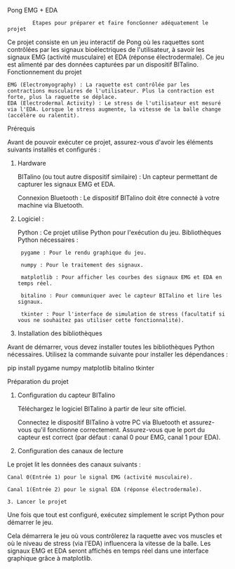Pong EMG + EDA 

            Etapes pour préparer et faire foncGonner adéquatement le projet

Ce projet consiste en un jeu interactif de Pong où les raquettes sont contrôlées par les signaux bioélectriques de l'utilisateur, à savoir les signaux EMG (activité musculaire) et EDA (réponse électrodermale). Ce jeu est alimenté par des données capturées par un dispositif BITalino.
Fonctionnement du projet

    EMG (Electromyography) : La raquette est contrôlée par les contractions musculaires de l'utilisateur. Plus la contraction est forte, plus la raquette se déplace.
    EDA (Electrodermal Activity) : Le stress de l'utilisateur est mesuré via l'EDA. Lorsque le stress augmente, la vitesse de la balle change (accélère ou ralentit).

Prérequis

Avant de pouvoir exécuter ce projet, assurez-vous d'avoir les éléments suivants installés et configurés :
1. Hardware

    BITalino (ou tout autre dispositif similaire) : Un capteur permettant de capturer les signaux EMG et EDA.

    Connexion Bluetooth : Le dispositif BITalino doit être connecté à votre machine via Bluetooth.

2. Logiciel :

    Python : Ce projet utilise Python pour l'exécution du jeu.
    Bibliothèques Python nécessaires :

        pygame : Pour le rendu graphique du jeu.

        numpy : Pour le traitement des signaux.

        matplotlib : Pour afficher les courbes des signaux EMG et EDA en temps réel.

        bitalino : Pour communiquer avec le capteur BITalino et lire les signaux.

        tkinter : Pour l'interface de simulation de stress (facultatif si vous ne souhaitez pas utiliser cette fonctionnalité).

3. Installation des bibliothèques

Avant de démarrer, vous devez installer toutes les bibliothèques Python nécessaires. Utilisez la commande suivante pour installer les dépendances :

pip install pygame numpy matplotlib bitalino tkinter

Préparation du projet
1. Configuration du capteur BITalino

    Téléchargez le logiciel BITalino à partir de leur site officiel.

    Connectez le dispositif BITalino à votre PC via Bluetooth et assurez-vous qu'il fonctionne correctement. Assurez-vous que le port du capteur est correct (par défaut : canal 0 pour EMG, canal 1 pour EDA).

2. Configuration des canaux de lecture

Le projet lit les données des canaux suivants :

    Canal 0(Entrée 1) pour le signal EMG (activité musculaire).

    Canal 1(Entrée 2) pour le signal EDA (réponse électrodermale).

    3. Lancer le projet

Une fois que tout est configuré, exécutez simplement le script Python pour démarrer le jeu.

Cela démarrera le jeu où vous contrôlerez la raquette avec vos muscles et où le niveau de stress (via l'EDA) influencera la vitesse de la balle. Les signaux EMG et EDA seront affichés en temps réel dans une interface graphique grâce à matplotlib.
